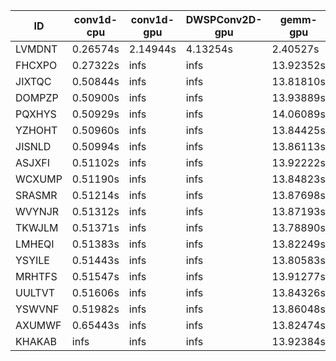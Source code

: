 |ID|conv1d-cpu|conv1d-gpu|DWSPConv2D-gpu|gemm-gpu|avg|
|-|-|-|-|-|-|
|LVMDNT|0.26574s|2.14944s|4.13254s|2.40527s|2.23825s|
|FHCXPO|0.27322s|infs|infs|13.92352s|infs|
|JIXTQC|0.50844s|infs|infs|13.81810s|infs|
|DOMPZP|0.50900s|infs|infs|13.93889s|infs|
|PQXHYS|0.50929s|infs|infs|14.06089s|infs|
|YZHOHT|0.50960s|infs|infs|13.84425s|infs|
|JISNLD|0.50994s|infs|infs|13.86113s|infs|
|ASJXFI|0.51102s|infs|infs|13.92222s|infs|
|WCXUMP|0.51190s|infs|infs|13.84823s|infs|
|SRASMR|0.51214s|infs|infs|13.87698s|infs|
|WVYNJR|0.51312s|infs|infs|13.87193s|infs|
|TKWJLM|0.51371s|infs|infs|13.78890s|infs|
|LMHEQI|0.51383s|infs|infs|13.82249s|infs|
|YSYILE|0.51443s|infs|infs|13.80583s|infs|
|MRHTFS|0.51547s|infs|infs|13.91277s|infs|
|UULTVT|0.51606s|infs|infs|13.84326s|infs|
|YSWVNF|0.51982s|infs|infs|13.86048s|infs|
|AXUMWF|0.65443s|infs|infs|13.82474s|infs|
|KHAKAB|infs|infs|infs|13.92384s|infs|
